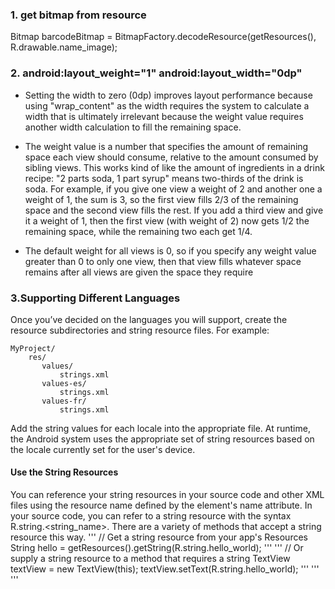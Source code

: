 ### 1. get bitmap from resource
Bitmap barcodeBitmap = BitmapFactory.decodeResource(getResources(), R.drawable.name_image);

### 2. android:layout_weight="1" android:layout_width="0dp"
- Setting the width to zero (0dp) improves layout performance because using "wrap_content" as
the width requires the system to calculate a width that is ultimately irrelevant because the weight 
value requires another width calculation to fill the remaining space.

- The weight value is a number that specifies the amount of remaining space each view should consume, 
relative to the amount consumed by sibling views. This works kind of like the amount of ingredients in a drink recipe: 
"2 parts soda, 1 part syrup" means two-thirds of the drink is soda. For example, if you give one view a weight of 2 
and another one a weight of 1, the sum is 3, so the first view fills 2/3 of the remaining space and the second view fills the rest. 
If you add a third view and give it a weight of 1, then the first view (with weight of 2) now gets 1/2 the remaining space, 
while the remaining two each get 1/4.
- The default weight for all views is 0, so if you specify any weight value greater than 0 to only one view,
then that view fills whatever space remains after all views are given the space they require

### 3.Supporting Different Languages
Once you’ve decided on the languages you will support, create the resource subdirectories and string resource files. For example:

    MyProject/
        res/
           values/
               strings.xml
           values-es/
               strings.xml
           values-fr/
               strings.xml
               
Add the string values for each locale into the appropriate file.
At runtime, the Android system uses the appropriate set of string resources based on the locale currently set for the user's device.

#### Use the String Resources
You can reference your string resources in your source code and other XML files using the resource name defined by the <string> element's name attribute.
In your source code, you can refer to a string resource with the syntax R.string.<string_name>. There are a variety of methods that accept a string resource this way.
'''
     // Get a string resource from your app's Resources
    String hello = getResources().getString(R.string.hello_world);
'''
'''
    // Or supply a string resource to a method that requires a string
    TextView textView = new TextView(this);
    textView.setText(R.string.hello_world);
'''
'''
<TextView
    android:layout_width="wrap_content"
    android:layout_height="wrap_content"
    android:text="@string/hello_world" />
'''
